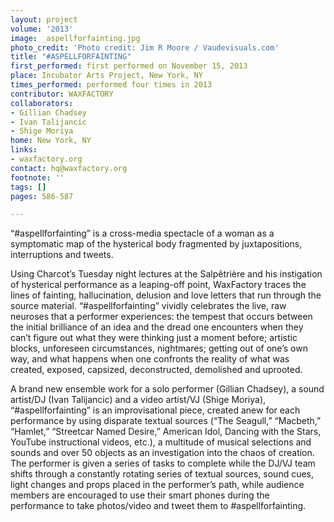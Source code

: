 ```yaml
---
layout: project
volume: '2013'
image: _aspellforfainting.jpg
photo_credit: 'Photo credit: Jim R Moore / Vaudevisuals.com'
title: "#ASPELLFORFAINTING"
first_performed: first performed on November 15, 2013
place: Incubator Arts Project, New York, NY
times_performed: performed four times in 2013
contributor: WAXFACTORY
collaborators:
- Gillian Chadsey
- Ivan Talijancic
- Shige Moriya
home: New York, NY
links:
- waxfactory.org
contact: hq@waxfactory.org
footnote: ''
tags: []
pages: 586-587

---
```


“#aspellforfainting” is a cross-media spectacle of a woman as a symptomatic map of the hysterical body fragmented by juxtapositions, interruptions and tweets.

Using Charcot’s Tuesday night lectures at the Salpêtrière and his instigation of hysterical performance as a leaping-off point, WaxFactory traces the lines of fainting, hallucination, delusion and love letters that run through the source material. “#aspellforfainting” vividly celebrates the live, raw neuroses that a performer experiences: the tempest that occurs between the initial brilliance of an idea and the dread one encounters when they can’t figure out what they were thinking just a moment before; artistic blocks, unforeseen circumstances, nightmares; getting out of one’s own way, and what happens when one confronts the reality of what was created, exposed, capsized, deconstructed, demolished and uprooted.

A brand new ensemble work for a solo performer (Gillian Chadsey), a sound artist/DJ (Ivan Talijancic) and a video artist/VJ (Shige Moriya), “#aspellforfainting” is an improvisational piece, created anew for each performance by using disparate textual sources (“The Seagull,” “Macbeth,” “Hamlet,” “Streetcar Named Desire,” American Idol, Dancing with the Stars, YouTube instructional videos, etc.), a multitude of musical selections and sounds and over 50 objects as an investigation into the chaos of creation. The performer is given a series of tasks to complete while the DJ/VJ team shifts through a constantly rotating series of textual sources, sound cues, light changes and props placed in the performer’s path, while audience members are encouraged to use their smart phones during the performance to take photos/video and tweet them to #aspellforfainting.
